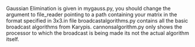 Gaussian Elimination is given in mygauss.py, you should change the argument to file_reader pointing to a path containing your matrix in the format specified in 3x3.in file
broadcastalgorithms.py contains all the basic broadcast algorithms from Karypis. 
cannonsalgorithm.py only shows the processor to which the broadcast is being made its not the actual algorithm itself.
